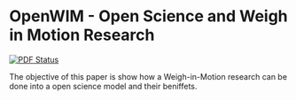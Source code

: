 # OpenWIM - Open Science and Weigh in Motion Research

[![PDF Status](https://www.sharelatex.com/github/repos/OpenWIM/Open-Science-and-Weigh-in-Motion-Research-Paper/builds/latest/badge.svg)](https://www.sharelatex.com/github/repos/OpenWIM/Open-Science-and-Weigh-in-Motion-Research-Paper/builds/latest/output.pdf)

The objective of this paper is show how a Weigh-in-Motion research can be done into a open science model and their beniffets.
